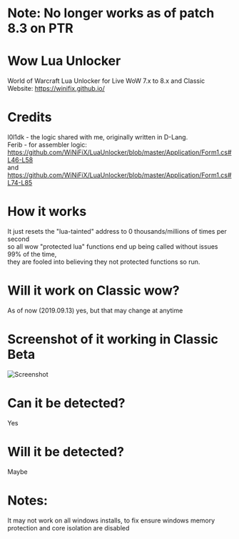# Note: No longer works as of patch 8.3 on PTR

# Wow Lua Unlocker
World of Warcraft Lua Unlocker for Live WoW 7.x to 8.x and Classic<br>
Website: https://winifix.github.io/<br>

# Credits
l0l1dk - the logic shared with me, originally written in D-Lang.<br>
Ferib - for assembler logic: https://github.com/WiNiFiX/LuaUnlocker/blob/master/Application/Form1.cs#L46-L58<br>
and https://github.com/WiNiFiX/LuaUnlocker/blob/master/Application/Form1.cs#L74-L85<br>

# How it works
It just resets the "lua-tainted" address to 0 thousands/millions of times per second<br>
so all wow "protected lua" functions end up being called without issues 99% of the time,<br>
they are fooled into believing they not protected functions so run.<br>

# Will it work on Classic wow?
As of now (2019.09.13) yes, but that may change at anytime

# Screenshot of it working in Classic Beta 
![Screenshot](https://i.imgur.com/GiMAzWy.png)

# Can it be detected?
Yes<br>

# Will it be detected?
Maybe<br>

# Notes: 
It may not work on all windows installs, to fix ensure windows memory protection and core isolation are disabled<br>

